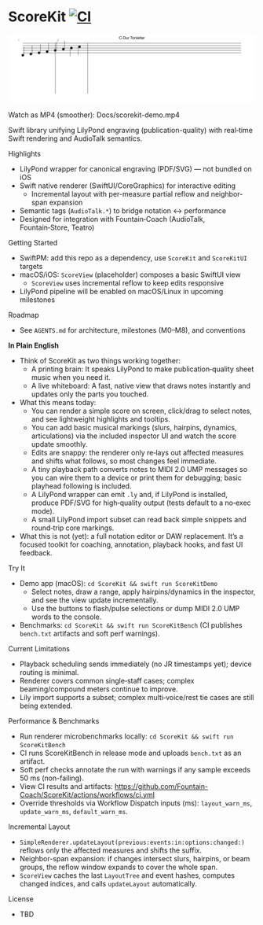 # ScoreKit  [![CI](https://github.com/Fountain-Coach/ScoreKit/actions/workflows/ci.yml/badge.svg)](https://github.com/Fountain-Coach/ScoreKit/actions/workflows/ci.yml)

![ScoreKit demo](Docs/scorekit-demo.gif)

Watch as MP4 (smoother): Docs/scorekit-demo.mp4

Swift library unifying LilyPond engraving (publication-quality) with real‑time Swift rendering and AudioTalk semantics.

Highlights
- LilyPond wrapper for canonical engraving (PDF/SVG) — not bundled on iOS
- Swift native renderer (SwiftUI/CoreGraphics) for interactive editing
  - Incremental layout with per-measure partial reflow and neighbor-span expansion
- Semantic tags (`AudioTalk.*`) to bridge notation ↔ performance
- Designed for integration with Fountain‑Coach (AudioTalk, Fountain‑Store, Teatro)

Getting Started
- SwiftPM: add this repo as a dependency, use `ScoreKit` and `ScoreKitUI` targets
- macOS/iOS: `ScoreView` (placeholder) composes a basic SwiftUI view
  - `ScoreView` uses incremental reflow to keep edits responsive
- LilyPond pipeline will be enabled on macOS/Linux in upcoming milestones

Roadmap
- See `AGENTS.md` for architecture, milestones (M0–M8), and conventions

**In Plain English**
- Think of ScoreKit as two things working together:
  - A printing brain: It speaks LilyPond to make publication‑quality sheet music when you need it.
  - A live whiteboard: A fast, native view that draws notes instantly and updates only the parts you touched.
- What this means today:
  - You can render a simple score on screen, click/drag to select notes, and see lightweight highlights and tooltips.
  - You can add basic musical markings (slurs, hairpins, dynamics, articulations) via the included inspector UI and watch the score update smoothly.
  - Edits are snappy: the renderer only re‑lays out affected measures and shifts what follows, so most changes feel immediate.
  - A tiny playback path converts notes to MIDI 2.0 UMP messages so you can wire them to a device or print them for debugging; basic playhead following is included.
  - A LilyPond wrapper can emit `.ly` and, if LilyPond is installed, produce PDF/SVG for high‑quality output (tests default to a no‑exec mode).
  - A small LilyPond import subset can read back simple snippets and round‑trip core markings.
- What this is not (yet): a full notation editor or DAW replacement. It’s a focused toolkit for coaching, annotation, playback hooks, and fast UI feedback.

Try It
- Demo app (macOS): `cd ScoreKit && swift run ScoreKitDemo`
  - Select notes, draw a range, apply hairpins/dynamics in the inspector, and see the view update incrementally.
  - Use the buttons to flash/pulse selections or dump MIDI 2.0 UMP words to the console.
- Benchmarks: `cd ScoreKit && swift run ScoreKitBench` (CI publishes `bench.txt` artifacts and soft perf warnings).

Current Limitations
- Playback scheduling sends immediately (no JR timestamps yet); device routing is minimal.
- Renderer covers common single‑staff cases; complex beaming/compound meters continue to improve.
- Lily import supports a subset; complex multi‑voice/rest tie cases are still being extended.

Performance & Benchmarks
- Run renderer microbenchmarks locally: `cd ScoreKit && swift run ScoreKitBench`
- CI runs ScoreKitBench in release mode and uploads `bench.txt` as an artifact.
- Soft perf checks annotate the run with warnings if any sample exceeds 50 ms (non-failing).
 - View CI results and artifacts: https://github.com/Fountain-Coach/ScoreKit/actions/workflows/ci.yml
 - Override thresholds via Workflow Dispatch inputs (ms): `layout_warn_ms`, `update_warn_ms`, `default_warn_ms`.

Incremental Layout
- `SimpleRenderer.updateLayout(previous:events:in:options:changed:)` reflows only the affected measures and shifts the suffix.
- Neighbor-span expansion: if changes intersect slurs, hairpins, or beam groups, the reflow window expands to cover the whole span.
- `ScoreView` caches the last `LayoutTree` and event hashes, computes changed indices, and calls `updateLayout` automatically.

License
- TBD
